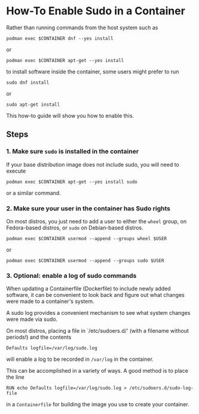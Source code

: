How-To Enable Sudo in a Container
=================================

Rather than running commands from the host system such as
```
podman exec $CONTAINER dnf --yes install
```
or
```
podman exec $CONTAINER apt-get --yes install
```
to install software inside the container, some users might prefer to run
```
sudo dnf install
```
or
```
sudo apt-get install
```

This how-to guide will show you how to enable this.


Steps
-----

### 1. Make sure `sudo` is installed in the container

If your base distribution image does not include sudo, you will need to execute
```
podman exec $CONTAINER apt-get --yes install sudo
```
or a similar command.


### 2. Make sure your user in the container has Sudo rights

On most distros, you just need to add a user to either the `wheel` group, on Fedora-based distros,
or `sudo` on Debian-based distros.

```
podman exec $CONTAINER usermod --append --groups wheel $USER
```
or
```
podman exec $CONTAINER usermod --append --groups sudo $USER
```

### 3. Optional: enable a log of sudo commands

When updating a Containerfile (Dockerfile) to include newly added software, it can be
convenient to look back and figure out what changes were made to a container's system.

A sudo log provides a convenient mechanism to see what system changes were made via
sudo.

On most distros, placing a file in `/etc/sudoers.d/' (with a filename
without periods!) and the contents
```
Defaults logfile=/var/log/sudo.log
```
will enable a log to be recorded in `/var/log` in the container.

This can be accomplished in a variety of ways. A good method is to place the line
```
RUN echo Defaults logfile=/var/log/sudo.log > /etc/sudoers.d/sudo-log-file
```
in a `Containerfile` for building the image you use to create your container.
